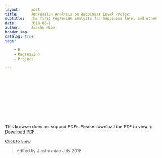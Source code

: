 ```yaml
---
layout:     post
title:      Regression Analysis on Happiness Level Project 
subtitle:   The first regresion analysis for happiness level and other dependent variables on a survey data.
date:       2018-06-1
author:     Jiashu Miao
header-img: 
catalog: true
tags:

    - R
    - Regression
    - Project 
    
---
```


<object data="https://michaelmiaomiao.github.io/webfile/RR.pdf" type="application/pdf" width="800px" height="1200px">
    <embed src="https://michaelmiaomiao.github.io/webfile/RR.pdf">
        <p>This browser does not support PDFs. Please download the PDF to view it: <a href="https://michaelmiaomiao.github.io/webfile/RR.pdf">Download PDF</a>.</p>
    </embed> 
</object>


[Click to view](https://render.githubusercontent.com/view/pdf?commit=4172f83a9592790c19d435b8095bf7041d0e8e71&enc_url=68747470733a2f2f7261772e67697468756275736572636f6e74656e742e636f6d2f6d69636861656c6d69616f6d69616f2f77656266696c652f343137326638336139353932373930633139643433356238303935626637303431643065386537312f5272656772657373696f6e2e706466&nwo=michaelmiaomiao%2Fwebfile&path=Rregression.pdf&repository_id=202414538&repository_type=Repository#dd4bfccc-2256-4c86-b701-80868a02ec3c)




> edited by Jiashu miao July 2018
